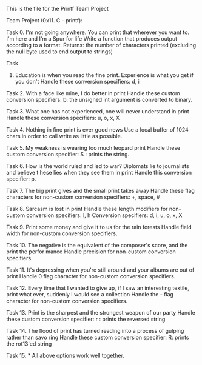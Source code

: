 This is the file for the Printf Team Project

Team Project (0x11. C - printf):

Task
0. I'm not going anywhere. You can print that wherever you want to. I'm here and I'm
 a Spur for life
Write a function that produces output according to a format.
Returns: the number of characters printed (excluding the null byte used to end output to strings)

Task
1. Education is when you read the fine print. Experience is what you get if you don't
Handle these conversion specifiers:
d, i

Task
2. With a face like mine, I do better in print
Handle these custom conversion specifiers:
b: the unsigned int argument is converted to binary.

Task
3. What one has not experienced, one will never understand in print
Handle these conversion specifiers:
u, o, x, X

Task
4. Nothing in fine print is ever good news
Use a local buffer of 1024 chars in order to call write as little as possible.

Task
5. My weakness is wearing too much leopard print
Handle these custom conversion specifier:
S : prints the string.

Task
6. How is the world ruled and led to war? Diplomats lie to journalists and believe t
hese lies when they see them in print
Handle this conversion specifier: p.

Task
7. The big print gives and the small print takes away
Handle these flag characters for non-custom conversion specifiers:
+,  space, #

Task
8. Sarcasm is lost in print
Handle these length modifiers for non-custom conversion specifiers:
l, h
Conversion specifiers: d, i, u, o, x, X

Task
9. Print some money and give it to us for the rain forests
Handle field width for non-custom conversion specifiers.

Task
10. The negative is the equivalent of the composer's score, and the print the perfor
mance
Handle precision for non-custom conversion specifiers.

Task
11. It's depressing when you're still around and your albums are out of print
Handle 0 flag character for non-custom conversion specifiers.

Task
12. Every time that I wanted to give up, if I saw an interesting textile, print what
 ever, suddenly I would see a collection
Handle the - flag character for non-custom conversion specifiers.

Task
13. Print is the sharpest and the strongest weapon of our party
Handle these custom conversion specifier:
r : prints the reversed string

Task
14. The flood of print has turned reading into a process of gulping rather than savo
ring
Handle these custom conversion specifier:
R: prints the rot13'ed string

Task
15. *
All above options work well together.
